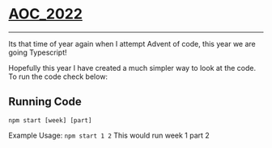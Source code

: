 # [AOC_2022](https://github.com/Gerald12344/AOC_2022)
---
Its that time of year again when I attempt Advent of code, this year we are going Typescript!

Hopefully this year I have created a much simpler way to look at the code. To run the code check below:

## Running Code
`npm start [week] [part]`

Example Usage:
`npm start 1 2`
This would run week 1 part 2
